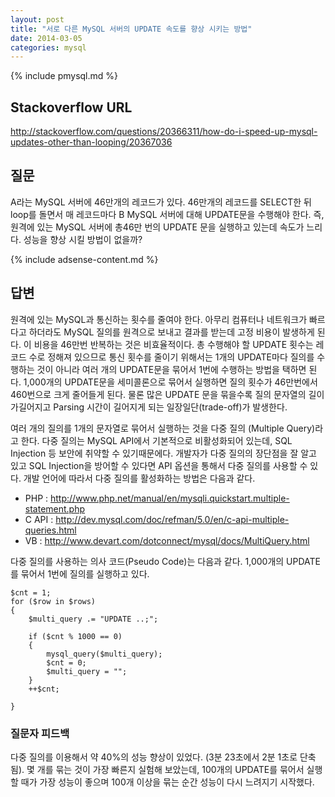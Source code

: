 ```yaml
---
layout: post
title: "서로 다른 MySQL 서버의 UPDATE 속도를 향상 시키는 방법"
date: 2014-03-05 
categories: mysql
---
```


{% include pmysql.md %}

## Stackoverflow URL

http://stackoverflow.com/questions/20366311/how-do-i-speed-up-mysql-updates-other-than-looping/20367036

## 질문

A라는 MySQL 서버에 46만개의 레코드가 있다. 46만개의 레코드를 SELECT한 뒤 loop를 돌면서 매 레코드마다 B MySQL 서버에 대해 UPDATE문을 수행해야 한다. 즉, 원격에 있는 MySQL 서버에 총46만 번의 UPDATE 문을 실행하고 있는데 속도가 느리다. 성능을 향상 시킬 방법이 없을까?

{% include adsense-content.md %}

## 답변

원격에 있는 MySQL과 통신하는 횟수를 줄여야 한다. 아무리 컴퓨터나 네트워크가 빠르다고 하더라도 MySQL 질의를 원격으로 보내고 결과를 받는데 고정 비용이 발생하게 된다. 이 비용을 46만번 반복하는 것은 비효율적이다. 총 수행해야 할 UPDATE 횟수는 레코드 수로 정해져 있으므로 통신 횟수를 줄이기 위해서는 1개의 UPDATE마다 질의를 수행하는 것이 아니라 여러 개의 UPDATE문을 묶어서 1번에 수행하는 방법을 택하면 된다. 1,000개의 UPDATE문을 세미콜론으로 묶어서 실행하면 질의 횟수가 46만번에서 460번으로 크게 줄어들게 된다. 물론 많은 UPDATE 문을 묶을수록 질의 문자열의 길이가길어지고 Parsing 시간이 길어지게 되는 일장일단(trade-off)가 발생한다.

여러 개의 질의를 1개의 문자열로 묶어서 실행하는 것을 다중 질의 (Multiple Query)라고 한다. 다중 질의는 MySQL API에서 기본적으로 비활성화되어 있는데, SQL Injection 등 보안에 취약할 수 있기때문에다. 개발자가 다중 질의의 장단점을 잘 알고 있고 SQL Injection을 방어할 수 있다면 API 옵션을 통해서 다중 질의를 사용할 수 있다. 개발 언어에 따라서 다중 질의를 활성화하는 방법은 다음과 같다.

- PHP : http://www.php.net/manual/en/mysqli.quickstart.multiple-statement.php
- C API : http://dev.mysql.com/doc/refman/5.0/en/c-api-multiple-queries.html
- VB : http://www.devart.com/dotconnect/mysql/docs/MultiQuery.html  

다중 질의를 사용하는 의사 코드(Pseudo Code)는 다음과 같다. 1,000개의 UPDATE를 묶어서 1번에 질의를 실행하고 있다.

    $cnt = 1;
    for ($row in $rows)
    {
        $multi_query .= "UPDATE ..;";
     
        if ($cnt % 1000 == 0)
        {
            mysql_query($multi_query);
            $cnt = 0;
            $multi_query = "";
        }
        ++$cnt;
     
    }

### 질문자 피드백

다중 질의를 이용해서 약 40%의 성능 향상이 있었다. (3분 23초에서 2분 1초로 단축됨). 몇 개를 묶는 것이 가장 빠른지 실험해 보았는데, 100개의 UPDATE를 묶어서 실행할 때가 가장 성능이 좋으며 100개 이상을 묶는 순간 성능이 다시 느려지기 시작했다.

